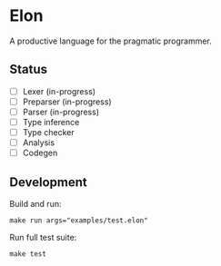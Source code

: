 # Elon

A productive language for the pragmatic programmer.

## Status

- [ ] Lexer (in-progress)
- [ ] Preparser (in-progress)
- [ ] Parser (in-progress)
- [ ] Type inference
- [ ] Type checker
- [ ] Analysis
- [ ] Codegen

## Development

Build and run:

```
make run args="examples/test.elon"
```

Run full test suite:

```
make test
```
